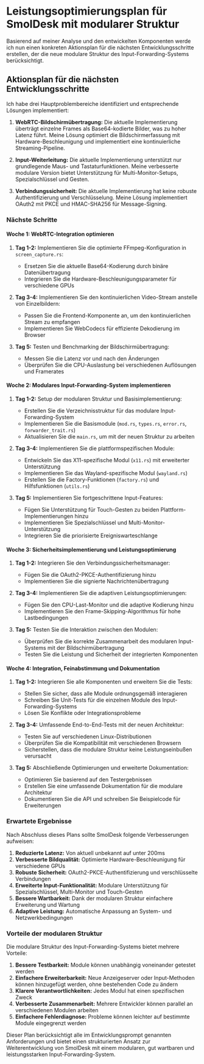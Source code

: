 # Leistungsoptimierungsplan für SmolDesk mit modularer Struktur

Basierend auf meiner Analyse und den entwickelten Komponenten werde ich nun einen konkreten Aktionsplan für die nächsten Entwicklungsschritte erstellen, der die neue modulare Struktur des Input-Forwarding-Systems berücksichtigt.

## Aktionsplan für die nächsten Entwicklungsschritte

Ich habe drei Hauptproblembereiche identifiziert und entsprechende Lösungen implementiert:

1. **WebRTC-Bildschirmübertragung:** Die aktuelle Implementierung überträgt einzelne Frames als Base64-kodierte Bilder, was zu hoher Latenz führt. Meine Lösung optimiert die Bildschirmerfassung mit Hardware-Beschleunigung und implementiert eine kontinuierliche Streaming-Pipeline.

2. **Input-Weiterleitung:** Die aktuelle Implementierung unterstützt nur grundlegende Maus- und Tastaturfunktionen. Meine verbesserte modulare Version bietet Unterstützung für Multi-Monitor-Setups, Spezialschlüssel und Gesten.

3. **Verbindungssicherheit:** Die aktuelle Implementierung hat keine robuste Authentifizierung und Verschlüsselung. Meine Lösung implementiert OAuth2 mit PKCE und HMAC-SHA256 für Message-Signing.

### Nächste Schritte

#### Woche 1: WebRTC-Integration optimieren

1. **Tag 1-2:** Implementieren Sie die optimierte FFmpeg-Konfiguration in `screen_capture.rs`:
   - Ersetzen Sie die aktuelle Base64-Kodierung durch binäre Datenübertragung
   - Integrieren Sie die Hardware-Beschleunigungsparameter für verschiedene GPUs

2. **Tag 3-4:** Implementieren Sie den kontinuierlichen Video-Stream anstelle von Einzelbildern:
   - Passen Sie die Frontend-Komponente an, um den kontinuierlichen Stream zu empfangen
   - Implementieren Sie WebCodecs für effiziente Dekodierung im Browser

3. **Tag 5:** Testen und Benchmarking der Bildschirmübertragung:
   - Messen Sie die Latenz vor und nach den Änderungen
   - Überprüfen Sie die CPU-Auslastung bei verschiedenen Auflösungen und Framerates

#### Woche 2: Modulares Input-Forwarding-System implementieren

1. **Tag 1-2:** Setup der modularen Struktur und Basisimplementierung:
   - Erstellen Sie die Verzeichnisstruktur für das modulare Input-Forwarding-System
   - Implementieren Sie die Basismodule (`mod.rs`, `types.rs`, `error.rs`, `forwarder_trait.rs`)
   - Aktualisieren Sie die `main.rs`, um mit der neuen Struktur zu arbeiten

2. **Tag 3-4:** Implementieren Sie die plattformspezifischen Module:
   - Entwickeln Sie das X11-spezifische Modul (`x11.rs`) mit erweiterter Unterstützung
   - Implementieren Sie das Wayland-spezifische Modul (`wayland.rs`)
   - Erstellen Sie die Factory-Funktionen (`factory.rs`) und Hilfsfunktionen (`utils.rs`)

3. **Tag 5:** Implementieren Sie fortgeschrittene Input-Features:
   - Fügen Sie Unterstützung für Touch-Gesten zu beiden Plattform-Implementierungen hinzu
   - Implementieren Sie Spezialschlüssel und Multi-Monitor-Unterstützung
   - Integrieren Sie die priorisierte Ereigniswarteschlange

#### Woche 3: Sicherheitsimplementierung und Leistungsoptimierung

1. **Tag 1-2:** Integrieren Sie den Verbindungssicherheitsmanager:
   - Fügen Sie die OAuth2-PKCE-Authentifizierung hinzu
   - Implementieren Sie die signierte Nachrichtenübertragung

2. **Tag 3-4:** Implementieren Sie die adaptiven Leistungsoptimierungen:
   - Fügen Sie den CPU-Last-Monitor und die adaptive Kodierung hinzu
   - Implementieren Sie den Frame-Skipping-Algorithmus für hohe Lastbedingungen

3. **Tag 5:** Testen Sie die Interaktion zwischen den Modulen:
   - Überprüfen Sie die korrekte Zusammenarbeit des modularen Input-Systems mit der Bildschirmübertragung
   - Testen Sie die Leistung und Sicherheit der integrierten Komponenten

#### Woche 4: Integration, Feinabstimmung und Dokumentation

1. **Tag 1-2:** Integrieren Sie alle Komponenten und erweitern Sie die Tests:
   - Stellen Sie sicher, dass alle Module ordnungsgemäß interagieren
   - Schreiben Sie Unit-Tests für die einzelnen Module des Input-Forwarding-Systems
   - Lösen Sie Konflikte oder Integrationsprobleme

2. **Tag 3-4:** Umfassende End-to-End-Tests mit der neuen Architektur:
   - Testen Sie auf verschiedenen Linux-Distributionen
   - Überprüfen Sie die Kompatibilität mit verschiedenen Browsern
   - Sicherstellen, dass die modulare Struktur keine Leistungseinbußen verursacht

3. **Tag 5:** Abschließende Optimierungen und erweiterte Dokumentation:
   - Optimieren Sie basierend auf den Testergebnissen
   - Erstellen Sie eine umfassende Dokumentation für die modulare Architektur
   - Dokumentieren Sie die API und schreiben Sie Beispielcode für Erweiterungen

### Erwartete Ergebnisse

Nach Abschluss dieses Plans sollte SmolDesk folgende Verbesserungen aufweisen:

1. **Reduzierte Latenz:** Von aktuell unbekannt auf unter 200ms
2. **Verbesserte Bildqualität:** Optimierte Hardware-Beschleunigung für verschiedene GPUs
3. **Robuste Sicherheit:** OAuth2-PKCE-Authentifizierung und verschlüsselte Verbindungen
4. **Erweiterte Input-Funktionalität:** Modulare Unterstützung für Spezialschlüssel, Multi-Monitor und Touch-Gesten
5. **Bessere Wartbarkeit:** Dank der modularen Struktur einfachere Erweiterung und Wartung
6. **Adaptive Leistung:** Automatische Anpassung an System- und Netzwerkbedingungen

### Vorteile der modularen Struktur

Die modulare Struktur des Input-Forwarding-Systems bietet mehrere Vorteile:

1. **Bessere Testbarkeit:** Module können unabhängig voneinander getestet werden
2. **Einfachere Erweiterbarkeit:** Neue Anzeigeserver oder Input-Methoden können hinzugefügt werden, ohne bestehenden Code zu ändern
3. **Klarere Verantwortlichkeiten:** Jedes Modul hat einen spezifischen Zweck
4. **Verbesserte Zusammenarbeit:** Mehrere Entwickler können parallel an verschiedenen Modulen arbeiten
5. **Einfachere Fehlerdiagnose:** Probleme können leichter auf bestimmte Module eingegrenzt werden

Dieser Plan berücksichtigt alle im Entwicklungsprompt genannten Anforderungen und bietet einen strukturierten Ansatz zur Weiterentwicklung von SmolDesk mit einem modularen, gut wartbaren und leistungsstarken Input-Forwarding-System.
